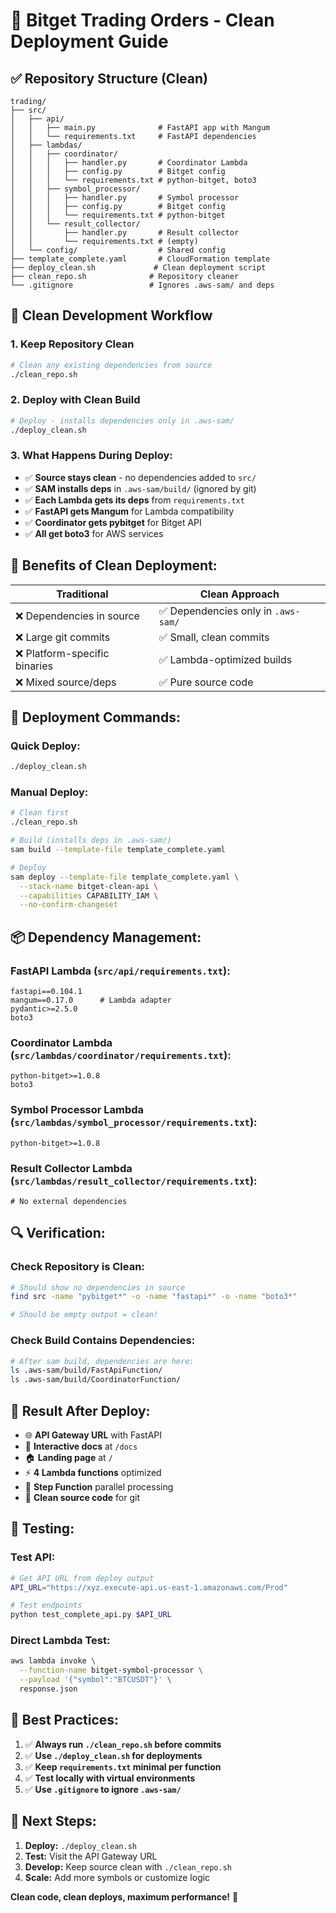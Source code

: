 # 🚀 Bitget Trading Orders - Clean Deployment Guide

## ✅ **Repository Structure (Clean)**

```
trading/
├── src/
│   ├── api/
│   │   ├── main.py              # FastAPI app with Mangum
│   │   └── requirements.txt     # FastAPI dependencies
│   ├── lambdas/
│   │   ├── coordinator/
│   │   │   ├── handler.py       # Coordinator Lambda
│   │   │   ├── config.py        # Bitget config
│   │   │   └── requirements.txt # python-bitget, boto3
│   │   ├── symbol_processor/
│   │   │   ├── handler.py       # Symbol processor
│   │   │   ├── config.py        # Bitget config
│   │   │   └── requirements.txt # python-bitget
│   │   └── result_collector/
│   │       ├── handler.py       # Result collector
│   │       └── requirements.txt # (empty)
│   └── config/                  # Shared config
├── template_complete.yaml       # CloudFormation template
├── deploy_clean.sh             # Clean deployment script
├── clean_repo.sh              # Repository cleaner
└── .gitignore                 # Ignores .aws-sam/ and deps
```

## 🧹 **Clean Development Workflow**

### **1. Keep Repository Clean**
```bash
# Clean any existing dependencies from source
./clean_repo.sh
```

### **2. Deploy with Clean Build**
```bash
# Deploy - installs dependencies only in .aws-sam/
./deploy_clean.sh
```

### **3. What Happens During Deploy:**
- ✅ **Source stays clean** - no dependencies added to `src/`
- ✅ **SAM installs deps** in `.aws-sam/build/` (ignored by git)
- ✅ **Each Lambda gets its deps** from `requirements.txt`
- ✅ **FastAPI gets Mangum** for Lambda compatibility
- ✅ **Coordinator gets pybitget** for Bitget API
- ✅ **All get boto3** for AWS services

## 🎯 **Benefits of Clean Deployment:**

| **Traditional** | **Clean Approach** |
|-----------------|-------------------|
| ❌ Dependencies in source | ✅ Dependencies only in `.aws-sam/` |
| ❌ Large git commits | ✅ Small, clean commits |
| ❌ Platform-specific binaries | ✅ Lambda-optimized builds |
| ❌ Mixed source/deps | ✅ Pure source code |

## 🚀 **Deployment Commands:**

### **Quick Deploy:**
```bash
./deploy_clean.sh
```

### **Manual Deploy:**
```bash
# Clean first
./clean_repo.sh

# Build (installs deps in .aws-sam/)
sam build --template-file template_complete.yaml

# Deploy
sam deploy --template-file template_complete.yaml \
  --stack-name bitget-clean-api \
  --capabilities CAPABILITY_IAM \
  --no-confirm-changeset
```

## 📦 **Dependency Management:**

### **FastAPI Lambda (`src/api/requirements.txt`):**
```
fastapi==0.104.1
mangum==0.17.0      # Lambda adapter
pydantic>=2.5.0
boto3
```

### **Coordinator Lambda (`src/lambdas/coordinator/requirements.txt`):**
```
python-bitget>=1.0.8
boto3
```

### **Symbol Processor Lambda (`src/lambdas/symbol_processor/requirements.txt`):**
```
python-bitget>=1.0.8
```

### **Result Collector Lambda (`src/lambdas/result_collector/requirements.txt`):**
```
# No external dependencies
```

## 🔍 **Verification:**

### **Check Repository is Clean:**
```bash
# Should show no dependencies in source
find src -name "pybitget*" -o -name "fastapi*" -o -name "boto3*"

# Should be empty output = clean!
```

### **Check Build Contains Dependencies:**
```bash
# After sam build, dependencies are here:
ls .aws-sam/build/FastApiFunction/
ls .aws-sam/build/CoordinatorFunction/
```

## 🎉 **Result After Deploy:**

- 🌐 **API Gateway URL** with FastAPI
- 📖 **Interactive docs** at `/docs`
- 🏠 **Landing page** at `/`
- ⚡ **4 Lambda functions** optimized
- 🔄 **Step Function** parallel processing
- 🧹 **Clean source code** for git

## 🧪 **Testing:**

### **Test API:**
```bash
# Get API URL from deploy output
API_URL="https://xyz.execute-api.us-east-1.amazonaws.com/Prod"

# Test endpoints
python test_complete_api.py $API_URL
```

### **Direct Lambda Test:**
```bash
aws lambda invoke \
  --function-name bitget-symbol-processor \
  --payload '{"symbol":"BTCUSDT"}' \
  response.json
```

## 📝 **Best Practices:**

1. ✅ **Always run `./clean_repo.sh` before commits**
2. ✅ **Use `./deploy_clean.sh` for deployments**
3. ✅ **Keep `requirements.txt` minimal per function**
4. ✅ **Test locally with virtual environments**
5. ✅ **Use `.gitignore` to ignore `.aws-sam/`**

## 🎯 **Next Steps:**

1. **Deploy:** `./deploy_clean.sh`
2. **Test:** Visit the API Gateway URL
3. **Develop:** Keep source clean with `./clean_repo.sh`
4. **Scale:** Add more symbols or customize logic

**Clean code, clean deploys, maximum performance!** 🚀